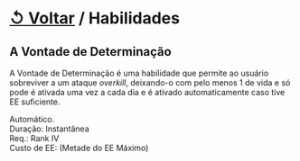 # [↺ Voltar](../Habilidades.md) / Habilidades

## A Vontade de Determinação

A Vontade de Determinação é uma habilidade que permite ao usuário sobreviver a um ataque *overkill*, deixando-o com pelo menos 1 de vida e só pode é ativada uma vez a cada dia e é ativado automaticamente caso tive EE suficiente.

Automático.  
Duração: Instantânea  
Req.: Rank IV  
Custo de EE: (Metade do EE Máximo)
